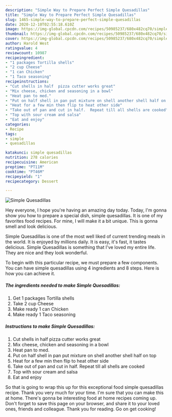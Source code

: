 ```yaml
---
description: "Simple Way to Prepare Perfect Simple Quesadillas"
title: "Simple Way to Prepare Perfect Simple Quesadillas"
slug: 1465-simple-way-to-prepare-perfect-simple-quesadillas
date: 2020-12-10T02:55:18.610Z
image: https://img-global.cpcdn.com/recipes/50985237/680x482cq70/simple-quesadillas-recipe-main-photo.jpg
thumbnail: https://img-global.cpcdn.com/recipes/50985237/680x482cq70/simple-quesadillas-recipe-main-photo.jpg
cover: https://img-global.cpcdn.com/recipes/50985237/680x482cq70/simple-quesadillas-recipe-main-photo.jpg
author: Harold West
ratingvalue: 4
reviewcount: 10987
recipeingredient:
- "1 packages Tortilla shells"
- "2 cup Cheese"
- "1 can Chicken"
- "1 Taco seasoning"
recipeinstructions:
- "Cut shells in half  pizza cutter works great"
- "Mix cheese, chicken and seasoning in a bowl"
- "Heat pan to med."
- "Put on half shell in pan put mixture on shell another shell half on top"
- "Heat for a few min then flip to heat other side"
- "Take out of pan and cut in half.  Repeat till all shells are cooked"
- "Top with sour cream and salsa"
- "Eat and enjoy"
categories:
- Recipe
tags:
- simple
- quesadillas

katakunci: simple quesadillas 
nutrition: 278 calories
recipecuisine: American
preptime: "PT11M"
cooktime: "PT46M"
recipeyield: "1"
recipecategory: Dessert

---
```



![Simple Quesadillas](https://img-global.cpcdn.com/recipes/50985237/680x482cq70/simple-quesadillas-recipe-main-photo.jpg)

Hey everyone, I hope you're having an amazing day today. Today, I'm gonna show you how to prepare a special dish, simple quesadillas. It is one of my favorites food recipes. For mine, I will make it a bit unique. This is gonna smell and look delicious.



Simple Quesadillas is one of the most well liked of current trending meals in the world. It is enjoyed by millions daily. It is easy, it's fast, it tastes delicious. Simple Quesadillas is something that I've loved my entire life. They are nice and they look wonderful.


To begin with this particular recipe, we must prepare a few components. You can have simple quesadillas using 4 ingredients and 8 steps. Here is how you can achieve it.

<!--inarticleads1-->

##### The ingredients needed to make Simple Quesadillas:

1. Get 1 packages Tortilla shells
1. Take 2 cup Cheese
1. Make ready 1 can Chicken
1. Make ready 1 Taco seasoning




<!--inarticleads2-->

##### Instructions to make Simple Quesadillas:

1. Cut shells in half  pizza cutter works great
1. Mix cheese, chicken and seasoning in a bowl
1. Heat pan to med.
1. Put on half shell in pan put mixture on shell another shell half on top
1. Heat for a few min then flip to heat other side
1. Take out of pan and cut in half.  Repeat till all shells are cooked
1. Top with sour cream and salsa
1. Eat and enjoy




So that is going to wrap this up for this exceptional food simple quesadillas recipe. Thank you very much for your time. I'm sure that you can make this at home. There's gonna be interesting food at home recipes coming up. Don't forget to save this page on your browser, and share it to your loved ones, friends and colleague. Thank you for reading. Go on get cooking!
